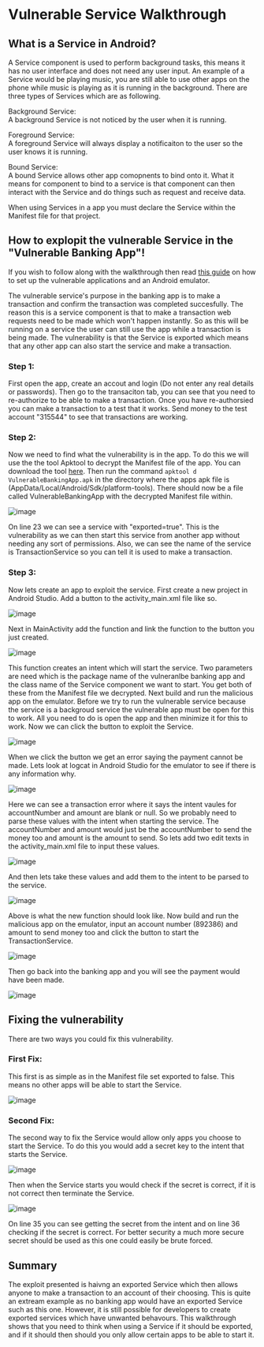 # Vulnerable Service Walkthrough

## What is a Service in Android?
A Service component is used to perform background tasks, this means it has no user interface and does not need any user input. An example of a Service would be playing music, you are still able to use other apps on the phone while music is playing as it is running in the background. There are three types of Services which are as following.


Background Service:\
A background Service is not noticed by the user when it is running.


Foreground Service:\
A foreground Service will always display a notificaiton to the user so the user knows it is running.

Bound Service:\
A bound Service allows other app comopnents to bind onto it. What it means for component to bind to a service is that component can then interact with the Service and do things such as request and receive data.


When using Services in a app you must declare the Service within the Manifest file for that project.


## How to explopit the vulnerable Service in the "Vulnerable Banking App"!
If you wish to follow along with the walkthrough then read [this guide](https://github.com/FraserGrandfield/VulnerableAndroidApplication/blob/main/Walkthroughs/SetUp.md) on how to set up the vulnerable applications and an Android emulator.

The vulnerable service's purpose in the banking app is to make a transaction and confirm the transaction was completed succesfully. The reason this is a service component is that to make a transaction web requests need to be made which won't happen instantly. So as this will be running on a service the user can still use the app while a transaction is being made. The vulnerability is that the Service is exported which means that any other app can also start the service and make a transaction.


### Step 1:
First open the app, create an accout and login (Do not enter any real details or passwords). Then go to the transaciton tab, you can see that you need to re-authorize to be able to make a transaction. Once you have re-authorsied you can make a transaction to a test that it works. Send money to the test account "315544" to see that transactions are working.


### Step 2:
Now we need to find what the vulnerability is in the app. To do this we will use the the tool Apktool to decrypt the Manifest file of the app. You can download the tool [here](https://ibotpeaches.github.io/Apktool/install/). Then run the command `apktool d VulnerableBankingApp.apk` in the directory where the apps apk file is (AppData/Local/Android/Sdk/platform-tools). There should now be a file called VulnerableBankingApp with the decrypted Manifest file within.


![image](https://user-images.githubusercontent.com/45278231/111073050-15963c80-84d5-11eb-88f0-d61a811060d4.png)


On line 23 we can see a service with "exported=true". This is the vulnerability as we can then start this service from another app without needing any sort of permissions. Also, we can see the name of the service is TransactionService so you can tell it is used to make a transaction.


### Step 3:
Now lets create an app to exploit the service. First create a new project in Android Studio. Add a button to the activity_main.xml file like so.


![image](https://user-images.githubusercontent.com/45278231/111073790-04026400-84d8-11eb-96f9-bdb89206362d.png)


Next in MainActivity add the function and link the function to the button you just created.


![image](https://user-images.githubusercontent.com/45278231/111073833-357b2f80-84d8-11eb-8046-e5b963578d36.png)


This function creates an intent which will start the service. Two parameters are need which is the package name of the vulneranlbe banking app and the class name of the Service component we want to start. You get both of these from the Manifest file we decrypted. Next build and run the malicious app on the emulator. Before we try to run the vulnerable service because the service is a backgroud service the vulnerable app must be open for this to work. All you need to do is open the app and then minimize it for this to work. Now we can click the button to exploit the Service.


![image](https://user-images.githubusercontent.com/45278231/111074162-9e16dc00-84d9-11eb-8f8f-e116cc7ba52e.png)


When we click the button we get an error saying the payment cannot be made. Lets look at logcat in Android Studio for the emulator to see if there is any information why.


![image](https://user-images.githubusercontent.com/45278231/111075002-ac66f700-84dd-11eb-9720-9545922963d8.png)


Here we can see a transaction error where it says the intent vaules for accountNumber and amount are blank or null. So we probably need to parse these values with the intent when starting the service. The accountNumber and amount would just be the accountNumber to send the money too and amount is the amount to send. So lets add two edit texts in the activity_main.xml file to input these values.


![image](https://user-images.githubusercontent.com/45278231/111075038-f354ec80-84dd-11eb-9747-e1642a24deb4.png)


And then lets take these values and add them to the intent to be parsed to the service.


![image](https://user-images.githubusercontent.com/45278231/111075067-197a8c80-84de-11eb-992c-985575f714b8.png)


Above is what the new function should look like. Now build and run the malicious app on the emulator, input an account number (892386) and amount to send money too and click the button to start the TransactionService.


![image](https://user-images.githubusercontent.com/45278231/111075195-b63d2a00-84de-11eb-8e5c-41ef2edcf5b1.png)


Then go back into the banking app and you will see the payment would have been made.


![image](https://user-images.githubusercontent.com/45278231/111075223-d7057f80-84de-11eb-9ed7-2e24a4b09143.png)

## Fixing the vulnerability
There are two ways you could fix this vulnerability.


### First Fix:
This first is as simple as in the Manifest file set exported to false. This means no other apps will be able to start the Service.


![image](https://user-images.githubusercontent.com/45278231/111393609-f5bb7000-86b0-11eb-927c-316bd6dd6c2d.png)


### Second Fix:
The second way to fix the Service would allow only apps you choose to start the Service. To do this you would add a secret key to the intent that starts the Service. 


![image](https://user-images.githubusercontent.com/45278231/111394026-cc4f1400-86b1-11eb-8773-108544f8dd86.png)


Then when the Service starts you would check if the secret is correct, if it is not correct then terminate the Service.


![image](https://user-images.githubusercontent.com/45278231/111393902-8e51f000-86b1-11eb-80aa-3a004f626a23.png)


On line 35 you can see getting the secret from the intent and on line 36 checking if the secret is correct. For better security a much more secure secret should be used as this one could easily be brute forced.


## Summary
The exploit presented is haivng an exported Service which then allows anyone to make a transaction to an account of their choosing. This is quite an extream example as no banking app would have an exported Service such as this one. However, it is still possible for developers to create exported services which have unwanted behavours. This walkthrough shows that you need to think when using a Service if it should be exported, and if it should then should you only allow certain apps to be able to start it.
